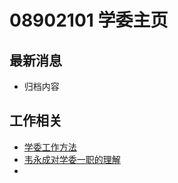 # 08902101 学委主页

## 最新消息

- 归档内容
## 工作相关
- [学委工作方法](/studies-commissary/officialsthings/学委工作方法.html)
- [韦永成对学委一职的理解](officialsthings/韦永成对学委一职的理解.html)
- 